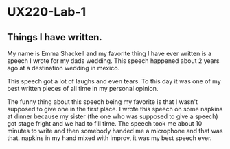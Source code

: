 # UX220-Lab-1
## Things I have written.

My name is Emma Shackell and my favorite thing I have ever written is a speech I wrote for my dads wedding. This speech happened about 2 years ago at a destination wedding in mexico.

This speech got a lot of laughs and even tears. To this day it was one of my best written pieces of all time in my personal opinion.

The funny thing about this speech being my favorite is that I wasn't supposed to give one in the first place. I wrote this speech on some napkins at dinner because my sister (the one who was supposed to give a speech) got stage fright and we had to fill time. The speech took me about 10 minutes to write and then somebody handed me a microphone and that was that. napkins in my hand mixed with improv, it was my best speech ever.